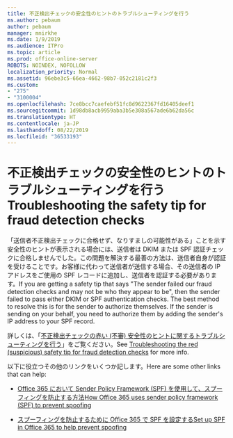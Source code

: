 ```yaml
---
title: 不正検出チェックの安全性のヒントのトラブルシューティングを行う
ms.author: pebaum
author: pebaum
manager: mnirkhe
ms.date: 1/9/2019
ms.audience: ITPro
ms.topic: article
ms.prod: office-online-server
ROBOTS: NOINDEX, NOFOLLOW
localization_priority: Normal
ms.assetid: 96ebe3c5-66ea-4662-98b7-052c2181c2f3
ms.custom:
- "275"
- "3100004"
ms.openlocfilehash: 7ce8bcc7caefebf51fc8d9622367fd16405deef1
ms.sourcegitcommit: 1d98db8acb9959aba3b5e308a567ade6b62da56c
ms.translationtype: HT
ms.contentlocale: ja-JP
ms.lasthandoff: 08/22/2019
ms.locfileid: "36533193"
---
```

# <a name="troubleshooting-the-safety-tip-for-fraud-detection-checks"></a><span data-ttu-id="a69ad-102">不正検出チェックの安全性のヒントのトラブルシューティングを行う</span><span class="sxs-lookup"><span data-stu-id="a69ad-102">Troubleshooting the safety tip for fraud detection checks</span></span>

<span data-ttu-id="a69ad-p101">「送信者不正検出チェックに合格せず、なりすましの可能性がある」ことを示す安全性のヒントが表示される場合には、送信者は DKIM または SPF 認証チェックに合格しませんでした。この問題を解決する最善の方法は、送信者自身が認証を受けることです。お客様に代わって送信者が送信する場合、その送信者の IP アドレスをご使用の SPF レコードに追加し、送信者を認証する必要があります。</span><span class="sxs-lookup"><span data-stu-id="a69ad-p101">If you are getting a safety tip that says "The sender failed our fraud detection checks and may not be who they appear to be", then the sender failed to pass either DKIM or SPF authentication checks. The best method to resolve this is for the sender to authorize themselves. If the sender is sending on your behalf, you need to authorize them by adding the sender's IP address to your SPF record.</span></span>
  
<span data-ttu-id="a69ad-106">詳しくは、「[不正検出チェックの赤い (不審) 安全性のヒントに関するトラブルシューティングを行う](https://blogs.msdn.microsoft.com/tzink/2016/11/02/troubleshooting-the-red-suspicious-safety-tip-for-fraud-detection-checks/)」をご覧ください。</span><span class="sxs-lookup"><span data-stu-id="a69ad-106">See [Troubleshooting the red (suspicious) safety tip for fraud detection checks](https://blogs.msdn.microsoft.com/tzink/2016/11/02/troubleshooting-the-red-suspicious-safety-tip-for-fraud-detection-checks/) for more info.</span></span>
  
<span data-ttu-id="a69ad-107">以下に役立つその他のリンクをいくつか記します。</span><span class="sxs-lookup"><span data-stu-id="a69ad-107">Here are some other links that can help:</span></span>
  
- [<span data-ttu-id="a69ad-108">Office 365 において Sender Policy Framework (SPF) を使用して、スプーフィングを防止する方法</span><span class="sxs-lookup"><span data-stu-id="a69ad-108">How Office 365 uses sender policy framework (SPF) to prevent spoofing</span></span>](https://docs.microsoft.com/office365/SecurityCompliance/how-office-365-uses-spf-to-prevent-spoofing)

- [<span data-ttu-id="a69ad-109">スプーフィングを防止するために Office 365 で SPF を設定する</span><span class="sxs-lookup"><span data-stu-id="a69ad-109">Set up SPF in Office 365 to help prevent spoofing</span></span>](https://docs.microsoft.com/office365/SecurityCompliance/set-up-spf-in-office-365-to-help-prevent-spoofing)
